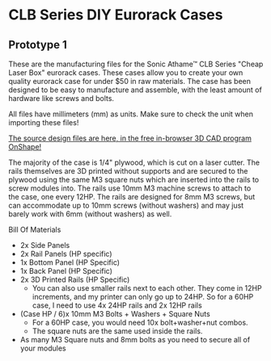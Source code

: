 # CLB Series DIY Eurorack Cases
## Prototype 1

These are the manufacturing files for the Sonic Athame™ CLB Series "Cheap Laser Box" eurorack cases. These cases allow you to create your own quality eurorack case for under $50 in raw materials. The case has been designed to be easy to manufacture and assemble, with the least amount of hardware like screws and bolts.

All files have millimeters (mm) as units. Make sure to check the unit when importing these files!

[The source design files are here, in the free in-browser 3D CAD program OnShape!](https://cad.onshape.com/documents/52b1527c498b44ef96553bf5/w/5b2e965aacd5aa42ad99e6d7/e/95825469f7cf856dc3c79d39)

The majority of the case is 1/4" plywood, which is cut on a laser cutter. The rails themselves are 3D printed without supports and are secured to the plywood using the same M3 square nuts which are inserted into the rails to screw modules into. The rails use 10mm M3 machine screws to attach to the case, one every 12HP. The rails are designed for 8mm M3 screws, but can accommodate up to 10mm screws (without washers) and may just barely work with 6mm (without washers) as well.

Bill Of Materials
- 2x Side Panels
- 2x Rail Panels (HP specific)
- 1x Bottom Panel (HP Specific)
- 1x Back Panel (HP Specific)
- 2x 3D Printed Rails (HP Specific)
  - You can also use smaller rails next to each other. They come in 12HP increments, and my printer can only go up to 24HP. So for a 60HP case, I need to use 4x 24HP rails and 2x 12HP rails
- (Case HP / 6)x 10mm M3 Bolts + Washers + Square Nuts
  - For a 60HP case, you would need 10x bolt+washer+nut combos.
  - The square nuts are the same used inside the rails.
- As many M3 Square nuts and 8mm bolts as you need to secure all of your modules